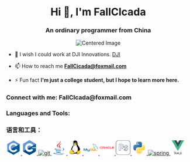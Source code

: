 <!-- 标题部分 -->
<h1 align="center">Hi 👋, I'm FallCIcada</h1>
<!-- 副标题部分 -->
<h3 align="center">An ordinary programmer from China</h3>

<!-- 添加剧中图片 -->
<div align="center">
    <img src="https://avatars.githubusercontent.com/u/110640475?s=96&v=4" alt="Centered Image" width="200" height="200"/>
</div>

<!-- 工作愿望 -->
- 🔭 I wish I could work at DJI Innovations. [DJI](https://www.dji.com/cn)

<!-- 联系方式 -->
- 📫 How to reach me **FallCicada@foxmail.com**

<!-- 有趣的事实 -->
- ⚡ Fun fact **I'm just a college student, but I hope to learn more here.**

<!-- 联系方式标题 -->
<h3 align="left">Connect with me: FallCIcada@foxmail.com</h3>
<p align="left">
</p>

<!-- 语言和工具标题 -->
<h3 align="left">Languages and Tools:</h3>
<!-- 语言和工具标题（中文） -->
<h3 align="left">语言和工具：</h3>
<p align="left"> <a href="https://www.cprogramming.com/" target="_blank" rel="noreferrer">
         <img src="https://raw.githubusercontent.com/devicons/devicon/master/icons/c/c-original.svg" alt="c" width="40" height="40"/> </a> 
         <a href="https://www.w3schools.com/cpp/" target="_blank" rel="noreferrer"> 
            <img src="https://raw.githubusercontent.com/devicons/devicon/master/icons/cplusplus/cplusplus-original.svg" alt="cplusplus" width="40" height="40"/> 
        </a> <a href="https://git-scm.com/" target="_blank" rel="noreferrer"> 
            <img src="https://www.vectorlogo.zone/logos/git-scm/git-scm-icon.svg" alt="git" width="40" height="40"/> 
        </a> <a href="https://www.java.com" target="_blank" rel="noreferrer"> 
            <img src="https://raw.githubusercontent.com/devicons/devicon/master/icons/java/java-original.svg" alt="java" width="40" height="40"/> 
        </a> <a href="https://www.linux.org/" target="_blank" rel="noreferrer"> 
            <img src="https://raw.githubusercontent.com/devicons/devicon/master/icons/linux/linux-original.svg" alt="linux" width="40" height="40"/> 
        </a> <a href="https://www.mysql.com/" target="_blank" rel="noreferrer"> 
            <img src="https://raw.githubusercontent.com/devicons/devicon/master/icons/mysql/mysql-original-wordmark.svg" alt="mysql" width="40" height="40"/> 
        </a> <a href="https://www.oracle.com/" target="_blank" rel="noreferrer"> 
            <img src="https://raw.githubusercontent.com/devicons/devicon/master/icons/oracle/oracle-original.svg" alt="oracle" width="40" height="40"/>
        </a> <a href="https://www.photoshop.com/en" target="_blank" rel="noreferrer"> 
            <img src="https://raw.githubusercontent.com/devicons/devicon/master/icons/photoshop/photoshop-line.svg" alt="photoshop" width="40" height="40"/> 
        </a> <a href="https://www.python.org" target="_blank" rel="noreferrer"> 
            <img src="https://raw.githubusercontent.com/devicons/devicon/master/icons/python/python-original.svg" alt="python" width="40" height="40"/> 
        </a> <a href="https://spring.io/" target="_blank" rel="noreferrer"> 
            <img src="https://www.vectorlogo.zone/logos/springio/springio-icon.svg" alt="spring" width="40" height="40"/> 
        </a> <a href="https://vuejs.org/" target="_blank" rel="noreferrer"> 
            <img src="https://raw.githubusercontent.com/devicons/devicon/master/icons/vuejs/vuejs-original-wordmark.svg" alt="vuejs" width="40" height="40"/> 
        </a> </p>


<!--
**FallCicada0918/FallCicada0918** is a ✨ _special_ ✨ repository because its `README.md` (this file) appears on your GitHub profile.

Here are some ideas to get you started:

- 🔭 I’m currently working on ...
- 🌱 I’m currently learning ...
- 👯 I’m looking to collaborate on ...
- 🤔 I’m looking for help with ...
- 💬 Ask me about ...
- 📫 How to reach me: ...
- 😄 Pronouns: ...
- ⚡ Fun fact: ...
-->
